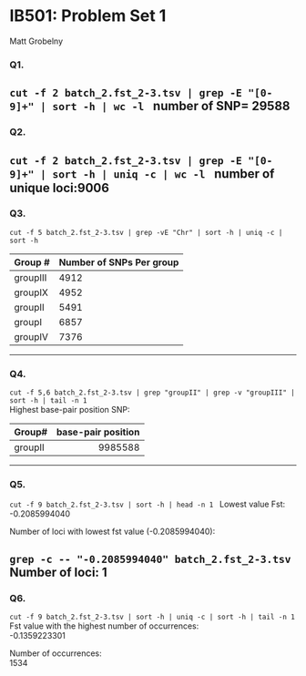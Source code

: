 # IB501: Problem Set 1  
Matt Grobelny
### Q1.
  `cut -f 2 batch_2.fst_2-3.tsv | grep -E "[0-9]+" | sort -h | wc -l
`
number of SNP= 29588  
---  
### Q2.
  `cut -f 2 batch_2.fst_2-3.tsv | grep -E "[0-9]+" | sort -h | uniq -c | wc -l
`
number of unique loci:9006  
---  
### Q3.
  `cut -f 5 batch_2.fst_2-3.tsv | grep -vE "Chr" | sort -h | uniq -c | sort -h
`    

| Group # | Number of SNPs Per group|  
| :---------------------- | :--------- |  
| groupIII   | 4912 |
| groupIX | 4952|
| groupII |  5491|
| groupI |  6857|
| groupIV |7376  |
---  
### Q4.
  `cut -f 5,6 batch_2.fst_2-3.tsv | grep "groupII" | grep -v "groupIII" | sort -h | tail -n 1
`  
Highest base-pair position SNP:

| Group# | base-pair position|
| :---------------------- | ---------:|  
|groupII	|9985588 |

---  
### Q5.
  `cut -f 9 batch_2.fst_2-3.tsv | sort -h | head -n 1
`
Lowest value Fst:  
-0.2085994040  

Number of loci with lowest fst value (-0.2085994040):  

`grep -c -- "-0.2085994040" batch_2.fst_2-3.tsv  
`  
Number of loci:
1  
---
### Q6.
  `cut -f 9 batch_2.fst_2-3.tsv | sort -h | uniq -c | sort -h | tail -n 1
`  
Fst value with the highest number of occurrences:    
-0.1359223301  

Number of occurrences:  
1534  
